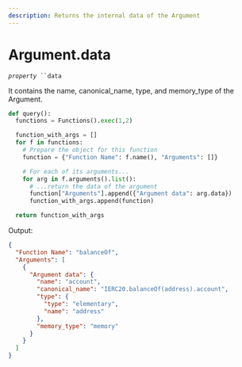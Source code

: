 ```yaml
---
description: Returns the internal data of the Argument
---
```


# Argument.data

_`property`_` ``data`

It contains the name, canonical\_name, type, and memory\_type of the Argument.

```python
def query():
  functions = Functions().exec(1,2)

  function_with_args = []
  for f in functions:
    # Prepare the object for this function
    function = {"Function Name": f.name(), "Arguments": []}

    # For each of its arguments...
    for arg in f.arguments().list():
      # ...return the data of the argument
      function["Arguments"].append({"Argument data": arg.data})
      function_with_args.append(function)

  return function_with_args
```

Output:

```json
{
  "Function Name": "balanceOf",
  "Arguments": [
    {
      "Argument data": {
        "name": "account",
        "canonical_name": "IERC20.balanceOf(address).account",
        "type": {
          "type": "elementary",
          "name": "address"
        },
        "memory_type": "memory"
      }
    }
  ]
}
```
